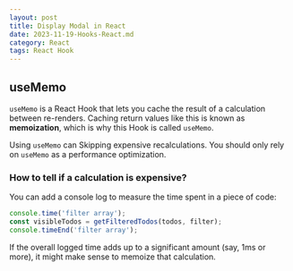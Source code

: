```yaml
---
layout: post
title: Display Modal in React
date: 2023-11-19-Hooks-React.md
category: React
tags: React Hook
---
```


## useMemo

`useMemo` is a React Hook that lets you cache the result of a calculation between re-renders. 
Caching return values like this is known as **memoization**, which is why this Hook is called `useMemo`.

Using `useMemo` can Skipping expensive recalculations.
You should only rely on `useMemo` as a performance optimization. 

### How to tell if a calculation is expensive? 

You can add a console log to measure the time spent in a piece of code:
```js
console.time('filter array');
const visibleTodos = getFilteredTodos(todos, filter);
console.timeEnd('filter array');
```

If the overall logged time adds up to a significant amount (say, 1ms or more),  it might make sense to memoize that calculation. 


